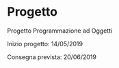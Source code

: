 # Progetto
Progetto Programmazione ad Oggetti

Inizio progetto: 14/05/2019

Consegna prevista: 20/06/2019
